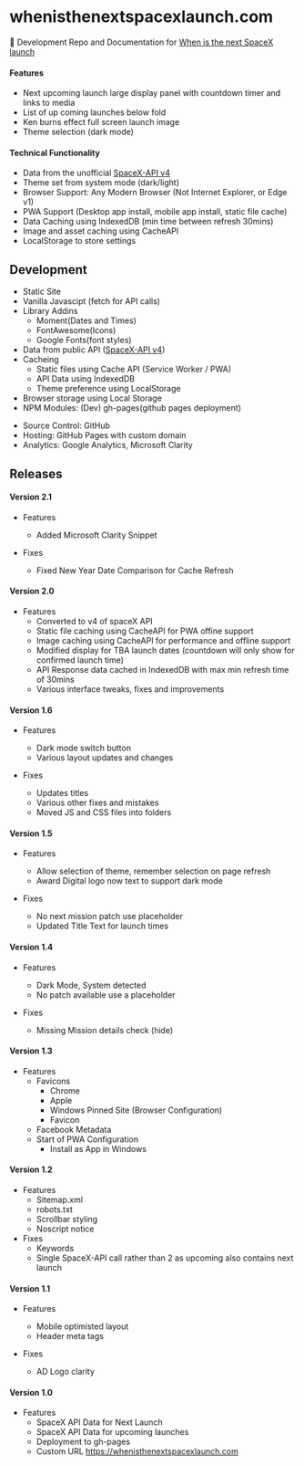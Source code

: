 # whenisthenextspacexlaunch.com

:rocket: Development Repo and Documentation for <a href="https://whenisthenextspacexlaunch.com" target="_blank" alt="spacex launch">When is the next SpaceX launch</a>

#### Features

- Next upcoming launch large display panel with countdown timer and links to media
- List of up coming launches below fold
- Ken burns effect full screen launch image
- Theme selection (dark mode)

#### Technical Functionality

- Data from the unofficial [SpaceX-API v4](https://github.com/r-spacex/SpaceX-API)
- Theme set from system mode (dark/light)
- Browser Support: Any Modern Browser (Not Internet Explorer, or Edge v1)
- PWA Support (Desktop app install, mobile app install, static file cache)
- Data Caching using IndexedDB (min time between refresh 30mins)
- Image and asset caching using CacheAPI
- LocalStorage to store settings

## Development

- Static Site
- Vanilla Javascipt (fetch for API calls)
- Library Addins
  - Moment(Dates and Times)
  - FontAwesome(Icons)
  - Google Fonts(font styles)
- Data from public API ([SpaceX-API v4](https://github.com/r-spacex/SpaceX-API))
- Cacheing
  - Static files using Cache API (Service Worker / PWA)
  - API Data using IndexedDB
  - Theme preference using LocalStorage
- Browser storage using Local Storage
- NPM Modules: (Dev) gh-pages(github pages deployment)

* Source Control: GitHub
* Hosting: GitHub Pages with custom domain
* Analytics: Google Analytics, Microsoft Clarity

## Releases

#### Version 2.1

- Features
  - Added Microsoft Clarity Snippet

- Fixes
  - Fixed New Year Date Comparison for Cache Refresh

#### Version 2.0

- Features
  - Converted to v4 of spaceX API
  - Static file caching using CacheAPI for PWA offine support
  - Image caching using CacheAPI for performance and offline support
  - Modified display for TBA launch dates (countdown will only show for confirmed launch time)
  - API Response data cached in IndexedDB with max min refresh time of 30mins
  - Various interface tweaks, fixes and improvements

#### Version 1.6

- Features

  - Dark mode switch button
  - Various layout updates and changes

- Fixes
  - Updates titles
  - Various other fixes and mistakes
  - Moved JS and CSS files into folders

#### Version 1.5

- Features

  - Allow selection of theme, remember selection on page refresh
  - Award Digital logo now text to support dark mode

- Fixes
  - No next mission patch use placeholder
  - Updated Title Text for launch times

#### Version 1.4

- Features

  - Dark Mode, System detected
  - No patch available use a placeholder

- Fixes
  - Missing Mission details check (hide)

#### Version 1.3

- Features
  - Favicons
    - Chrome
    - Apple
    - Windows Pinned Site (Browser Configuration)
    - Favicon
  - Facebook Metadata
  - Start of PWA Configuration
    - Install as App in Windows

#### Version 1.2

- Features
  - Sitemap.xml
  - robots.txt
  - Scrollbar styling
  - Noscript notice
- Fixes
  - Keywords
  - Single SpaceX-API call rather than 2 as upcoming also contains next launch

#### Version 1.1

- Features

  - Mobile optimisted layout
  - Header meta tags

- Fixes
  - AD Logo clarity

#### Version 1.0

- Features
  - SpaceX API Data for Next Launch
  - SpaceX API Data for upcoming launches
  - Deployment to gh-pages
  - Custom URL https://whenisthenextspacexlaunch.com
